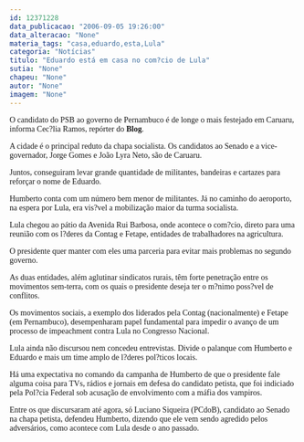```yaml
---
id: 12371228
data_publicacao: "2006-09-05 19:26:00"
data_alteracao: "None"
materia_tags: "casa,eduardo,esta,Lula"
categoria: "Notícias"
titulo: "Eduardo está em casa no com?cio de Lula"
sutia: "None"
chapeu: "None"
autor: "None"
imagem: "None"
---
```

<p><P><FONT face=Verdana>O candidato do PSB ao governo de Pernambuco é de longe o mais festejado em Caruaru, informa Cec?lia Ramos, repórter do <STRONG>Blog</STRONG>.</FONT></P></p>
<p><P><FONT face=Verdana>A cidade é o principal reduto da chapa socialista. Os candidatos ao Senado e a vice-governador, Jorge Gomes e João Lyra Neto, são de Caruaru.</FONT></P></p>
<p><P><FONT face=Verdana>Juntos, conseguiram levar grande quantidade de militantes, bandeiras e cartazes para reforçar o nome de Eduardo.</FONT></P></p>
<p><P><FONT face=Verdana>Humberto conta com um número bem menor de militantes. Já no caminho do aeroporto, na espera por Lula, era vis?vel a mobilização maior da turma socialista.</FONT></P></p>
<p><P><FONT face=Verdana>Lula chegou ao pátio da Avenida Rui Barbosa, onde acontece o com?cio, direto para uma reunião com os l?deres da Contag e Fetape, entidades de trabalhadores na agricultura.</FONT></P></p>
<p><P><FONT face=Verdana>O presidente quer manter com eles uma parceria para evitar mais problemas no segundo governo.</FONT></P></p>
<p><P><FONT face=Verdana>As duas entidades, além aglutinar sindicatos rurais, têm forte penetração entre os movimentos sem-terra, com os quais o presidente deseja ter o m?nimo poss?vel de conflitos.</FONT></P></p>
<p><P><FONT face=Verdana>Os movimentos sociais, a exemplo dos liderados pela Contag (nacionalmente) e Fetape (em Pernambuco), desempenharam papel fundamental para impedir o avanço de um processo de impeachment contra Lula no Congresso Nacional.</FONT></P></p>
<p><P><FONT face=Verdana>Lula ainda não discursou nem concedeu entrevistas. Divide o palanque com Humberto e Eduardo e mais um time amplo de l?deres pol?ticos locais.</FONT></P></p>
<p><P><FONT face=Verdana>Há uma expectativa no comando da campanha de Humberto de que o presidente fale alguma coisa para TVs, rádios e jornais em defesa do candidato petista, que foi indiciado pela Pol?cia Federal sob acusação de envolvimento com a máfia dos vampiros.</FONT></P></p>
<p><P><FONT face=Verdana>Entre os que discursaram até agora, só Luciano Siqueira (PCdoB), candidato ao Senado na chapa petista, defendeu Humberto, dizendo que ele vem sendo agredido pelos adversários, como acontece com Lula desde o ano passado.</FONT></P> </p>
